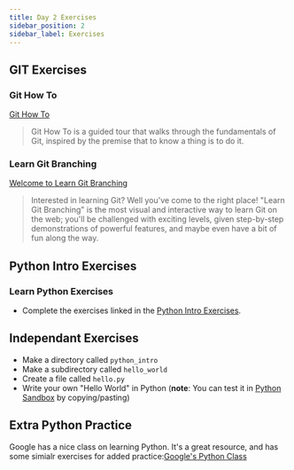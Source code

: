 ```yaml
---
title: Day 2 Exercises
sidebar_position: 2
sidebar_label: Exercises
---
```


## GIT Exercises

### Git How To

[Git How To](https://githowto.com/setup)

> Git How To is a guided tour that walks through the fundamentals of Git, inspired by the premise that to know a thing is to do it.

### Learn Git Branching

[Welcome to Learn Git Branching](https://learngitbranching.js.org/)

> Interested in learning Git? Well you've come to the right place! "Learn Git Branching" is the most visual and interactive way to learn Git on the web; you'll be challenged with exciting levels, given step-by-step demonstrations of powerful features, and maybe even have a bit of fun along the way.

## Python Intro Exercises

### Learn Python Exercises

- Complete the exercises linked in the [Python Intro Exercises](/docs/exercises/python-intro/).

## Independant Exercises

- Make a directory called `python_intro`
- Make a subdirectory called `hello_world`
- Create a file called `hello.py`
- Write your own "Hello World" in Python (**note**: You can test it in [Python Sandbox](https://pythonsandbox.dev/) by copying/pasting)

## Extra Python Practice

Google has a nice class on learning Python. It's a great resource, and has some simialr exercises for added practice:[Google's Python Class](https://developers.google.com/edu/python/introduction)
